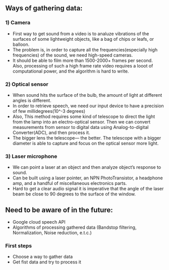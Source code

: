 ## Ways of gathering data:
### 1) Camera
- First way to get sound from a video is to analuze vibrations of the surfaces of some lightweight objects, like a bag of chips or leafs, or balloon. 
- The problem is, in order to capture all the frequencies(especially high frequencies) of the sound, we need high-speed cameras. 
- It should be able to film more than 1500-2000+ frames per second. Also, processing of such a high frame rate video requires a looot of computational power, and the algorithm is hard to write.
### 2) Optical sensor
- When sound hits the surface of the bulb, the amount of light at different angles is different.
- In order to retrieve speech, we need our input device to have a precision of few millidegrees(10^-3 degrees)
- Also, This method requires some kind of telescope to direct the light from the lamp into an electro-optical sensor. Then we can convert measurements from sensor to digital data using Analog-to-digital Converter(ADC), and then process it.
- The bigger lens the telescope— the better. The telescope with a bigger diameter is able to capture and focus on the optical sensor more light.
### 3) Laser microphone
- We can point a laser at an object and then analyze object’s response to sound.
- Can be built using a laser pointer, an NPN PhotoTransistor, a headphone amp, and a handful of miscellaneous electronics parts.
- Hard to get a clear audio signal it is imperative that the angle of the laser beam be close to 90 degrees to the surface of the window.

## Need to be aware of in the future:
- Google cloud speech API
- Algorithms of processing gathered data (Bandstop filtering, Normalization, Noise reduction, e.t.c.)

### First steps
 - Choose a way to gather data
 - Get fist data and try to process it
